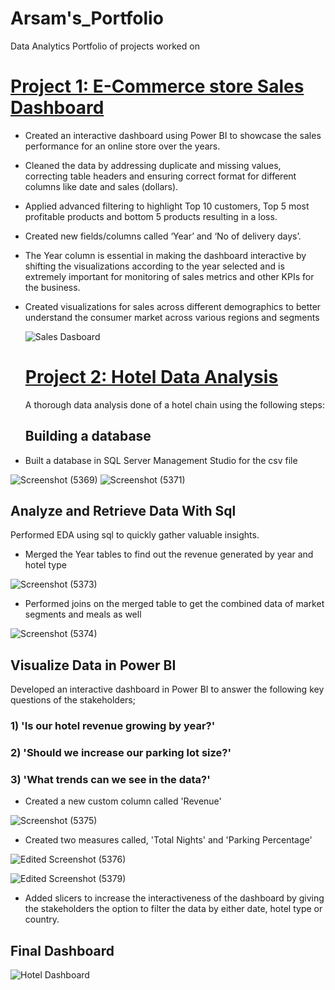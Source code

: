 # Arsam's_Portfolio
Data Analytics Portfolio of projects worked on
# [Project 1: E-Commerce store Sales Dashboard](https://github.com/ArsamData/Arsam_Portfolio/blob/main/Sales%20Dashboard.pbix)
* Created an interactive dashboard using Power BI to showcase the sales performance for an online store over the years.
* Cleaned the data by addressing duplicate and missing values, correcting table headers and ensuring correct format for different columns like date and sales (dollars).
* Applied advanced filtering to highlight Top 10 customers, Top 5 most profitable products and bottom 5 products resulting in a loss.
* Created new fields/columns called ‘Year’ and ‘No of delivery days’.
* The Year column is essential in making the dashboard interactive by shifting the visualizations according to the year selected and is extremely important for monitoring of sales metrics and other KPIs for the business. 
* Created visualizations for sales across different demographics to better understand the consumer market across various regions and segments

  ![Sales Dasboard](https://github.com/ArsamData/Arsam_Portfolio/assets/139151109/ab3db838-77b3-4a27-a0fe-6704147d535a)

  # [Project 2: Hotel Data Analysis](https://github.com/ArsamData/Arsam_Portfolio/blob/main/Hotels.pbix)
    A thorough data analysis done of a hotel chain using the following steps:
   ## Building a database
 * Built a database in SQL Server Management Studio for the csv file
   
  ![Screenshot (5369)](https://github.com/ArsamData/Arsam_Portfolio/assets/139151109/b87502a4-c1c5-4eb5-836a-c6b4c65c4c26)
  ![Screenshot (5371)](https://github.com/ArsamData/Arsam_Portfolio/assets/139151109/7681e1e3-086e-4ad3-baf3-eb6c2019e161)
  
  ## Analyze and Retrieve Data With Sql
Performed EDA using sql to quickly gather valuable insights.
  * Merged the Year tables to find out the revenue generated by year and hotel type
    
  ![Screenshot (5373)](https://github.com/ArsamData/Arsam_Portfolio/assets/139151109/06d4f5f5-364c-4793-abc7-600164df080b)
  
  * Performed joins on the merged table to get the combined data of market segments and meals as well
    
  ![Screenshot (5374)](https://github.com/ArsamData/Arsam_Portfolio/assets/139151109/8bc2776b-4084-4974-b9f6-51a41262129c)

  ## Visualize Data in Power BI
  Developed an interactive dashboard in Power BI to answer the following key questions of the stakeholders;
  ### 1) 'Is our hotel revenue growing by year?'
  ### 2) 'Should we increase our parking lot size?'
  ### 3) 'What trends can we see in the data?'

* Created a new custom column called 'Revenue'
  
![Screenshot (5375)](https://github.com/ArsamData/Arsam_Portfolio/assets/139151109/3fb7853b-6520-4f6d-9109-c0f0ccf0b95f)

* Created two measures called, 'Total Nights' and 'Parking Percentage'
  
![Edited Screenshot (5376)](https://github.com/ArsamData/Arsam_Portfolio/assets/139151109/2c51100d-647a-4311-9136-91f347c98b3d)



![Edited Screenshot (5379)](https://github.com/ArsamData/Arsam_Portfolio/assets/139151109/7bbdfee0-9b7b-47b3-8b97-428664921249)



* Added slicers to increase the interactiveness of the dashboard by giving the stakeholders the option to filter the data by either date, hotel type or country.



## Final Dashboard
![Hotel Dashboard](https://github.com/ArsamData/Arsam_Portfolio/assets/139151109/22609b9e-010c-428d-83ee-6d938c4374e2)

  
  


